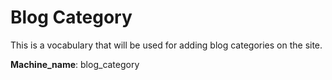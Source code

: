 # Blog Category
This is a vocabulary that will be used for adding blog categories on the site. 

**Machine_name**: blog_category
